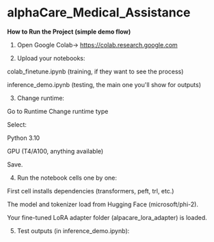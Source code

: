 # alphaCare_Medical_Assistance
**How to Run the Project (simple demo flow)**

1. Open Google Colab→ https://colab.research.google.com

2. Upload your notebooks:

colab_finetune.ipynb (training, if they want to see the process)

inference_demo.ipynb (testing, the main one you'll show for outputs)

3. Change runtime:

Go to Runtime Change runtime type

Select:

Python 3.10

GPU (T4/A100, anything available)

Save.

4. Run the notebook cells one by one:

First cell installs dependencies (transformers, peft, trl, etc.)

The model and tokenizer load from Hugging Face (microsoft/phi-2).

Your fine-tuned LoRA adapter folder (alpacare_lora_adapter) is loaded.

5. Test outputs (in inference_demo.ipynb):
